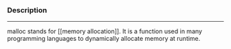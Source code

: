 ### Description
---
malloc stands for [[memory allocation]]. It is a function used in many programming languages to dynamically allocate memory at runtime.

